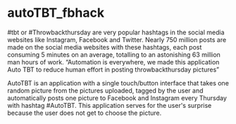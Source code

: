 # autoTBT_fbhack


#tbt or #Throwbackthursday are very popular hashtags in the social media websites like Instagram, Facebook and Twitter. Nearly 750 million posts are made on the social media websites with these hashtags, each post consuming 5 minutes on an average, totalling to an astonishing 63 million man hours of work. “Automation is everywhere, we made this application Auto TBT to reduce human effort in posting throwbackthursday pictures”

AutoTBT is an application with a single touch/button interface that takes one random picture from the pictures uploaded, tagged by the user and automatically posts one picture to Facebook and Instagram every Thursday with hashtag #AutoTBT. This application serves for the user's surprise because the user does not get to choose the picture.